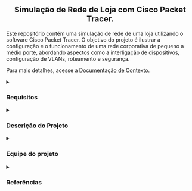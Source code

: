 <h2 align="center">Simulação de Rede de Loja com Cisco Packet Tracer.</h2>

Este repositório contém uma simulação de rede de uma loja utilizando o software Cisco Packet Tracer. O objetivo do projeto é ilustrar a configuração e o funcionamento de uma rede corporativa de pequeno a médio porte, abordando aspectos como a interligação de dispositivos, configuração de VLANs, roteamento e segurança.

Para mais detalhes, acesse a <a href="https://github.com/pedroduraesdev/simulacaoRedeLoja/blob/main/documentos/01-Documenta%C3%A7%C3%A3o%20de%20Contexto.md">Documentação de Contexto</a>.


<details>
<summary><h3> Requisitos</h3></summary>

Para visualizar a estrutura de loja montada pela equipe, siga o passo a passo descrito em, <a href="https://github.com/pedroduraesdev/simulacaoRedeLoja/blob/main/documentos/02-Conhecendo%20o%20Software.md">Conhecendo o Software</a>.
</details>

<details>

<summary><h3> Descrição do Projeto</h3></summary> 

A simulação representa a infraestrutura de rede de uma loja fictícia, incluindo:  

<br>
• Moldem Operadora
<br>
• Servidor Loja
<br>
• Roteador
<br>
• 2 Switches
<br>
• 4 Computadores
<br>
<br>
Para obter mais detalhes sobre como montar a estrutura dentro do Cisco Packet Tracer, acesse <a href="https://github.com/pedroduraesdev/simulacaoRedeLoja/blob/main/documentos/03-Configurando%20a%20Rede.md">Configurando a Rede</a>.
</details>


<details>
<summary><h3> Equipe do projeto</h3></summary>
  

Acesse o Github dos integrantes do grupo:
  
  
<table>
  <tr>
    <td align="center">
      <a href="https://github.com/JoaoPVaz">
        <img src="https://avatars.githubusercontent.com/u/119745205?v=4" width="100px;" alt="Foto de João Paulo Vaz"/><br>
        <sub>
          <b>João Paulo Vaz</b>
        </sub>
      </a>
    </td>
    <td align="center">
      <a href="https://github.com/TulioB27">
        <img src="https://avatars.githubusercontent.com/u/119745205?v=4" width="100px;" alt="Foto de Túlio Bernando Ferreira"/><br>
        <sub>
          <b>Túlio Bernando Ferreira</b>
        </sub>
      </a>
    </td>
  </tr>
</table>
</details>

<details>

<summary><h3> Referências</h3></summary> 

Para conferir as fontes de estudo utilizadas pela equipe, acesse <a href="https://github.com/pedroduraesdev/simulacaoRedeLoja/blob/main/documentos/03-Primeiros%20Passos.md">Fontes de Estudo</a>.
</details>